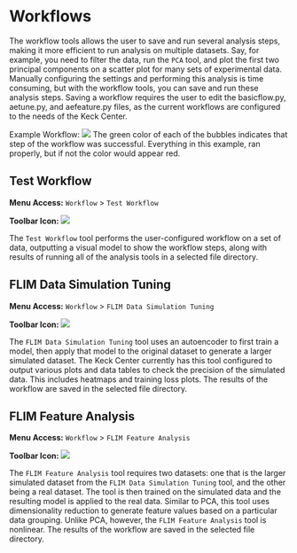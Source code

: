 # Workflows
The workflow tools allows the user to save and run several analysis steps, making it more efficient to run analysis on multiple datasets. Say, for example, you need to filter the data, run the `PCA` tool, and plot the first two principal components on a scatter plot for many sets of experimental data. Manually configuring the settings and performing this analysis is time consuming, but with the workflow tools, you can save and run these analysis steps. Saving a workflow requires the user to edit the basicflow.py, aetune.py, and aefeature.py files, as the current workflows are configured to the needs of the Keck Center.

Example Workflow:
![](/images/analysis/workflow-results.png)
The green color of each of the bubbles indicates that step of the workflow was successful. Everything in this example, ran properly, but if not the color would appear red.


## Test Workflow

**Menu Access:** `Workflow` > `Test Workflow`

**Toolbar Icon:** ![](/images/analysis/heatmap.png)

The `Test Workflow` tool performs the user-configured workflow on a set of data, outputting a visual model to show the workflow steps, along with results of running all of the analysis tools in a selected file directory.

## FLIM Data Simulation Tuning
**Menu Access:** `Workflow` > `FLIM Data Simulation Tuning`

**Toolbar Icon:** ![](/images/analysis/heatmap.png)

The `FLIM Data Simulation Tuning` tool uses an autoencoder to first train a model, then apply that model to the original dataset to generate a larger simulated dataset. The Keck Center currently has this tool configured to output various plots and data tables to check the precision of the simulated data. This includes heatmaps and training loss plots. The results of the workflow are saved in the selected file directory.

## FLIM Feature Analysis

**Menu Access:** `Workflow` > `FLIM Feature Analysis`

**Toolbar Icon:** ![](/images/analysis/heatmap.png)

The `FLIM Feature Analysis` tool requires two datasets: one that is the larger simulated dataset from the `FLIM Data Simulation Tuning` tool, and the other being a real dataset. The tool is then trained on the simulated data and the resulting model is applied to the real data. Similar to PCA, this tool uses dimensionality reduction to generate feature values based on a particular data grouping. Unlike PCA, however, the `FLIM Feature Analysis` tool is nonlinear. The results of the workflow are saved in the selected file directory.
